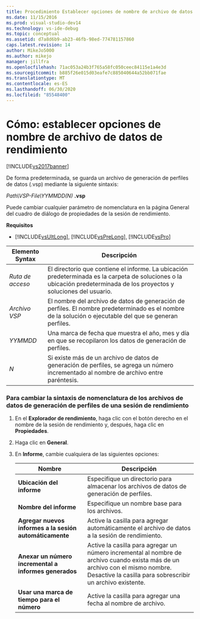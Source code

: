 ```yaml
---
title: Procedimiento Establecer opciones de nombre de archivo de datos de rendimiento | Microsoft Docs
ms.date: 11/15/2016
ms.prod: visual-studio-dev14
ms.technology: vs-ide-debug
ms.topic: conceptual
ms.assetid: d7a8d6b9-ab23-46fb-98ed-774781157860
caps.latest.revision: 14
author: MikeJo5000
ms.author: mikejo
manager: jillfra
ms.openlocfilehash: 71ac053a24b3f765a58fc050ceec84115e1a4e3d
ms.sourcegitcommit: b885f26e015d03eafe7c885040644a52bb071fae
ms.translationtype: MT
ms.contentlocale: es-ES
ms.lasthandoff: 06/30/2020
ms.locfileid: "85548400"
---
```

# <a name="how-to-set-performance-data-file-name-options"></a>Cómo: establecer opciones de nombre de archivo de datos de rendimiento
[!INCLUDE[vs2017banner](../includes/vs2017banner.md)]

De forma predeterminada, se guarda un archivo de generación de perfiles de datos (.vsp) mediante la siguiente sintaxis:  
  
 *Path\VSP-File\YYMMDD(N)* **.vsp**  
  
 Puede cambiar cualquier parámetro de nomenclatura en la página General del cuadro de diálogo de propiedades de la sesión de rendimiento.  
  
 **Requisitos**  
  
- [!INCLUDE[vsUltLong](../includes/vsultlong-md.md)], [!INCLUDE[vsPreLong](../includes/vsprelong-md.md)], [!INCLUDE[vsPro](../includes/vspro-md.md)]  
  
|Elemento Syntax|Descripción|  
|-|-|  
|*Ruta de acceso*|El directorio que contiene el informe. La ubicación predeterminada es la carpeta de soluciones o la ubicación predeterminada de los proyectos y soluciones del usuario.|  
|*Archivo VSP*|El nombre del archivo de datos de generación de perfiles. El nombre predeterminado es el nombre de la solución o ejecutable del que se generan perfiles.|  
|*YYMMDD*|Una marca de fecha que muestra el año, mes y día en que se recopilaron los datos de generación de perfiles.|  
|*N*|Si existe más de un archivo de datos de generación de perfiles, se agrega un número incrementado al nombre de archivo entre paréntesis.|  
  
### <a name="to-change-the-naming-syntax-of-the-profiling-data-files-of-a-performance-session"></a>Para cambiar la sintaxis de nomenclatura de los archivos de datos de generación de perfiles de una sesión de rendimiento  
  
1. En el **Explorador de rendimiento**, haga clic con el botón derecho en el nombre de la sesión de rendimiento y, después, haga clic en **Propiedades**.  
  
2. Haga clic en **General**.  
  
3. En **Informe**, cambie cualquiera de las siguientes opciones:  
  
    |Nombre|Descripción|  
    |-|-|  
    |**Ubicación del informe**|Especifique un directorio para almacenar los archivos de datos de generación de perfiles.|  
    |**Nombre del informe**|Especifique un nombre base para los archivos.|  
    |**Agregar nuevos informes a la sesión automáticamente**|Active la casilla para agregar automáticamente el archivo de datos a la sesión de rendimiento.|  
    |**Anexar un número incremental a informes generados**|Active la casilla para agregar un número incremental al nombre de archivo cuando exista más de un archivo con el mismo nombre. Desactive la casilla para sobrescribir un archivo existente.|  
    |**Usar una marca de tiempo para el número**|Active la casilla para agregar una fecha al nombre de archivo.|
